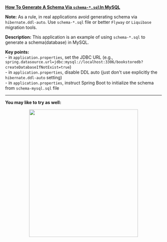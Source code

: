 **[How To Generate A Schema Via `schema-*.sql`In MySQL](https://github.com/AnghelLeonard/Hibernate-SpringBoot/tree/master/HibernateSpringBootSchemaSql)**

**Note:** As a rule, in real applications avoid generating schema via `hibernate.ddl-auto`. Use `schema-*.sql` file or better `Flyway` or `Liquibase` migration tools.

**Description:** This application is an example of using `schema-*.sql` to generate a schema(database) in MySQL.

**Key points:**\
     - in `application.properties`, set the JDBC URL (e.g., `spring.datasource.url=jdbc:mysql://localhost:3306/bookstoredb?createDatabaseIfNotExist=true`)\
     - in `application.properties`, disable DDL auto (just don't use explicitly the `hibernate.ddl-auto` setting)\
     - in `application.properties`, instruct Spring Boot to initialize the schema from `schema-mysql.sql` file  
     
-------------------------------

**You may like to try as well:**
<a href="https://leanpub.com/java-persistence-performance-illustrated-guide"><p align="center"><img src="https://github.com/AnghelLeonard/Hibernate-SpringBoot/blob/master/Java%20Persistence%20Performance%20Illustrated%20Guide.jpg" height="410" width="350"/></p></a>
